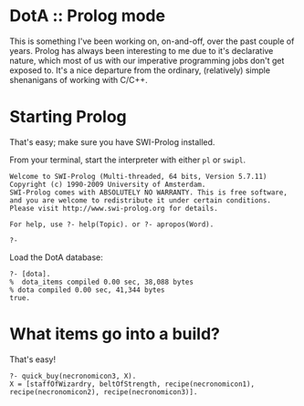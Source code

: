 # DotA :: Prolog mode

This is something I've been working on, on-and-off, over the past couple of years. Prolog has always been interesting to me due to it's declarative nature, which most of us with our imperative programming jobs don't get exposed to. It's a nice departure from the ordinary, (relatively) simple shenanigans of working with C/C++.

# Starting Prolog

That's easy; make sure you have SWI-Prolog installed.

From your terminal, start the interpreter with either `pl` or `swipl`.

    Welcome to SWI-Prolog (Multi-threaded, 64 bits, Version 5.7.11)
    Copyright (c) 1990-2009 University of Amsterdam.
    SWI-Prolog comes with ABSOLUTELY NO WARRANTY. This is free software,
    and you are welcome to redistribute it under certain conditions.
    Please visit http://www.swi-prolog.org for details.
    
    For help, use ?- help(Topic). or ?- apropos(Word).
    
    ?- 

Load the DotA database:

    ?- [dota].
    %  dota_items compiled 0.00 sec, 38,088 bytes
    % dota compiled 0.00 sec, 41,344 bytes
    true.

# What items go into a build?

That's easy!

    ?- quick_buy(necronomicon3, X).
    X = [staffOfWizardry, beltOfStrength, recipe(necronomicon1), recipe(necronomicon2), recipe(necronomicon3)].
